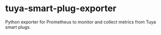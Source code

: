 # tuya-smart-plug-exporter
Python exporter for Prometheus to monitor and collect metrics from Tuya smart plugs.
